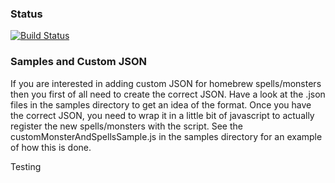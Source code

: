 ### Status
[![Build Status](https://travis-ci.org/symposion/roll20-shaped-scripts.png)](https://travis-ci.org/symposion/roll20-shaped-scripts)

### Samples and Custom JSON
If you are interested in adding custom JSON for homebrew spells/monsters then you first of all need to create the correct JSON.
Have a look at the .json files in the samples directory to get an idea of the format. Once you have the correct JSON, you need
to wrap it in a little bit of javascript to actually register the new spells/monsters with the script. See the customMonsterAndSpellsSample.js
in the samples directory for an example of how this is done.

Testing
